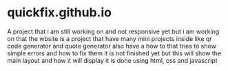 # quickfix.github.io

A project that i am still working on and not responsive yet but i am working on that the wbsite is a project that have many mini projects inside like qr code generator and quote generator also have a how to that tries to show simple errors and how to fix them it is not finished yet but this will show the main layout and how it will display it is done using html, css and javascript 
 
